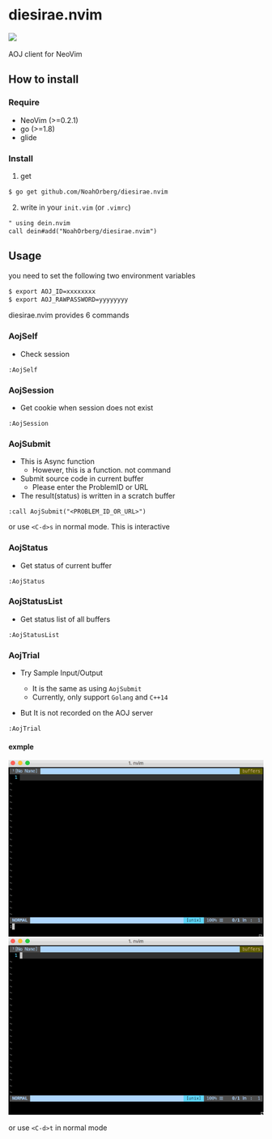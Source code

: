 # diesirae.nvim

![](https://travis-ci.org/NoahOrberg/diesirae.nvim.svg?branch=master)

AOJ client for NeoVim  

## How to install
### Require

- NeoVim (>=0.2.1)
- go (>=1.8)
- glide

### Install 

1. get
``` sh
$ go get github.com/NoahOrberg/diesirae.nvim
```

2. write in your `init.vim` (or `.vimrc`)
``` vim
" using dein.nvim
call dein#add("NoahOrberg/diesirae.nvim")
```

## Usage

you need to set the following two environment variables

``` sh
$ export AOJ_ID=xxxxxxxx
$ export AOJ_RAWPASSWORD=yyyyyyyy
```

diesirae.nvim provides 6 commands 

### AojSelf
- Check session

``` vim
:AojSelf
```

### AojSession

- Get cookie when session does not exist

``` vim
:AojSession
```

### AojSubmit
- This is Async function
  - However, this is a function. not command
- Submit source code in current buffer
  - Please enter the ProblemID or URL
- The result(status) is written in a scratch buffer

``` vim
:call AojSubmit("<PROBLEM_ID_OR_URL>")
```

or use `<C-d>s` in normal mode. This is interactive 

<!--
#### example
![](./img/XXXXX.gif)
-->

### AojStatus

- Get status of current buffer

``` vim
:AojStatus
```

### AojStatusList

- Get status list of all buffers

``` vim
:AojStatusList
```

### AojTrial

- Try Sample Input/Output
  - It is the same as using `AojSubmit`
  - Currently, only support `Golang` and `C++14`

- But It is not recorded on the AOJ server

```
:AojTrial
```

#### exmple
![](./img/ds_trial_ac.gif)
![](./img/ds_trial_wa.gif)

or use `<C-d>t` in normal mode
